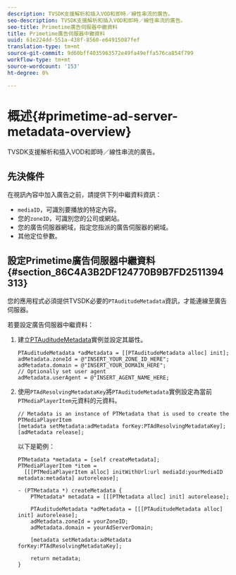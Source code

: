 ```yaml
---
description: TVSDK支援解析和插入VOD和即時／線性串流的廣告。
seo-description: TVSDK支援解析和插入VOD和即時／線性串流的廣告。
seo-title: Primetime廣告伺服器中繼資料
title: Primetime廣告伺服器中繼資料
uuid: 61e224dd-551a-438f-8560-e64915087fef
translation-type: tm+mt
source-git-commit: 9d60bff4035963572e49fa49effa576ca854f799
workflow-type: tm+mt
source-wordcount: '153'
ht-degree: 0%

---
```



# 概述{#primetime-ad-server-metadata-overview}

TVSDK支援解析和插入VOD和即時／線性串流的廣告。

## 先決條件

在視訊內容中加入廣告之前，請提供下列中繼資料資訊：

* `mediaID`，可識別要播放的特定內容。
* 您的`zoneID`，可識別您的公司或網站。
* 您的廣告伺服器網域，指定您指派的廣告伺服器的網域。
* 其他定位參數。

## 設定Primetime廣告伺服器中繼資料{#section_86C4A3B2DF124770B9B7FD2511394313}

您的應用程式必須提供TVSDK必要的`PTAuditudeMetadata`資訊，才能連線至廣告伺服器。

若要設定廣告伺服器中繼資料：

1. 建立[PTAuditudeMetadata](https://help.adobe.com/en_US/primetime/api/psdk/appledoc/Classes/PTAuditudeMetadata.html)實例並設定其屬性。

   ```
   PTAuditudeMetadata *adMetadata = [[PTAuditudeMetadata alloc] init];  
   adMetadata.zoneId = @"INSERT_YOUR_ZONE_ID_HERE"; 
   adMetadata.domain = @"INSERT_YOUR_DOMAIN_HERE"; 
   // Optionally set user agent 
   adMetadata.userAgent = @"INSERT_AGENT_NAME_HERE; 
   ```

1. 使用`PTAdResolvingMetadataKey`將`PTAuditudeMetadata`實例設定為當前`PTMediaPlayerItem`元資料的元資料。

   ```
   // Metadata is an instance of PTMetadata that is used to create the PTMediaPlayerItem 
   [metadata setMetadata:adMetadata forKey:PTAdResolvingMetadataKey];  
   [adMetadata release];
   ```

   以下是範例：

   ```
   PTMetadata *metadata = [self createMetadata]; 
   PTMediaPlayerItem *item =  
     [[[PTMediaPlayerItem alloc] initWithUrl:url mediaId:yourMediaID metadata:metadata] autorelease]; 
   
   - (PTMetadata *) createMetadata { 
       PTMetadata* metadata = [[[PTMetadata alloc] init] autorelease]; 
   
       PTAuditudeMetadata *adMetadata = [[[PTAuditudeMetadata alloc] init] autorelease];  
       adMetadata.zoneId = yourZoneID; 
       adMetadata.domain = yourAdServerDomain; 
   
       [metadata setMetadata:adMetadata forKey:PTAdResolvingMetadataKey]; 
   
       return metadata; 
   }
   ```
